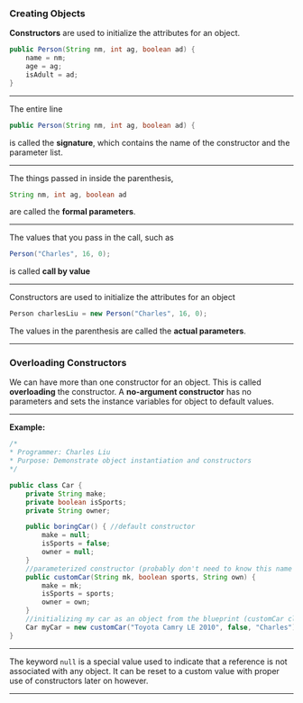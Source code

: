 ### Creating Objects
**Constructors** are used to initialize the attributes for an object.
```java
public Person(String nm, int ag, boolean ad) { 
	name = nm;
	age = ag;
	isAdult = ad;
}
```
___
The entire line
```java
public Person(String nm, int ag, boolean ad) { 
```
is called the **signature**, which contains the name of the constructor and the parameter list.
___

The things passed in inside the parenthesis,
```java
String nm, int ag, boolean ad
```
are called the **formal parameters**.
___
The values that you pass in the call,
such as

```java
Person("Charles", 16, 0);
```
is called **call by value**
___
Constructors are used to initialize the attributes for an object
```java
Person charlesLiu = new Person("Charles", 16, 0);
```
The values in the parenthesis are called the **actual parameters**.
___
### Overloading Constructors

We can have more than one constructor for an object. This is called **overloading** the constructor. A **no-argument constructor** has no parameters and sets the instance variables for object to default values.

___
**Example:**
```java
/*
* Programmer: Charles Liu
* Purpose: Demonstrate object instantiation and constructors
*/

public class Car {
	private String make;
	private boolean isSports;
	private String owner;

	public boringCar() { //default constructor
		make = null;
		isSports = false;
		owner = null;
	}
	//parameterized constructor (probably don't need to know this name for the test)
	public customCar(String mk, boolean sports, String own) { 
		make = mk;
		isSports = sports;
		owner = own;
	}
	//initializing my car as an object from the blueprint (customCar class) using the constructor
	Car myCar = new customCar("Toyota Camry LE 2010", false, "Charles");
}
```

___

The keyword `null` is a special value used to indicate that a reference is not associated with any object. It can be reset to a custom value with proper use of constructors later on however.

___
